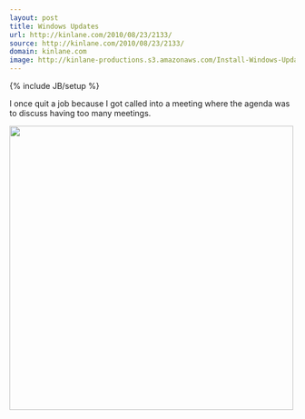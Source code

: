 ```yaml
---
layout: post
title: Windows Updates
url: http://kinlane.com/2010/08/23/2133/
source: http://kinlane.com/2010/08/23/2133/
domain: kinlane.com
image: http://kinlane-productions.s3.amazonaws.com/Install-Windows-Updates.PNG
---
```

{% include JB/setup %}

<p class="c1">
     I once quit a job because I got called into a meeting where the agenda was to discuss having too many meetings.
</p>
<p class="c1">
     <img class="aligncenter" title="Windows Update" src="http://kinlane-productions.s3.amazonaws.com/Install-Windows-Updates.PNG" alt="" width="500" />
</p>